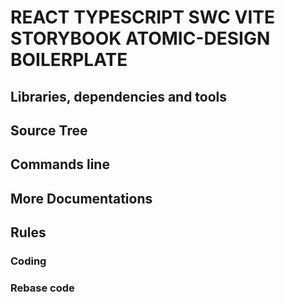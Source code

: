 # REACT TYPESCRIPT SWC VITE STORYBOOK ATOMIC-DESIGN BOILERPLATE

## Libraries, dependencies and tools

## Source Tree

## Commands line

## More Documentations

## Rules

### Coding

### Rebase code

